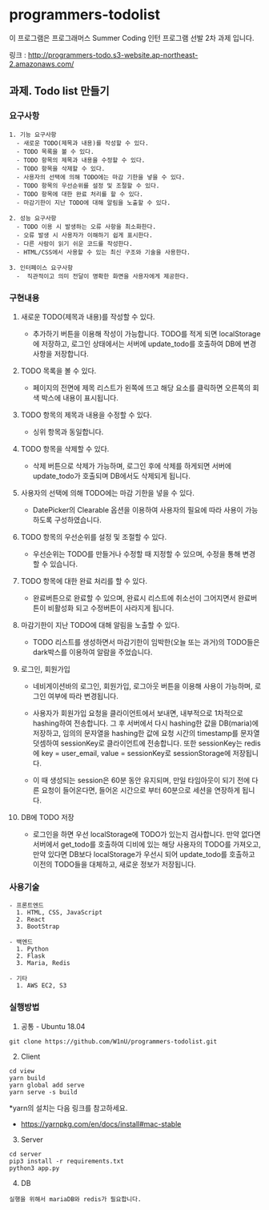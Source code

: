 # programmers-todolist

이 프로그램은 프로그래머스 Summer Coding 인턴 프로그램 선발 2차 과제 입니다. 

링크 : <http://programmers-todo.s3-website.ap-northeast-2.amazonaws.com/>




## 과제. Todo list 만들기

### 요구사항 

```
1. 기능 요구사항
  - 새로운 TODO(제목과 내용)를 작성할 수 있다.
  - TODO 목록을 볼 수 있다.
  - TODO 항목의 제목과 내용을 수정할 수 있다.
  - TODO 항목을 삭제할 수 있다.
  - 사용자의 선택에 의해 TODO에는 마감 기한을 넣을 수 있다.
  - TODO 항목의 우선순위를 설정 및 조절할 수 있다.
  - TODO 항목에 대한 완료 처리를 할 수 있다.
  - 마감기한이 지난 TODO에 대해 알림을 노출할 수 있다.

2. 성능 요구사항
  - TODO 이용 시 발생하는 오류 사항을 최소화한다.
  - 오류 발생 시 사용자가 이해하기 쉽게 표시한다.
  - 다른 사람이 읽기 쉬운 코드를 작성한다.
  - HTML/CSS에서 사용할 수 있는 최신 구조와 기술을 사용한다.

3. 인터페이스 요구사항
  -  직관적이고 의미 전달이 명확한 화면을 사용자에게 제공한다.
```

### 구현내용


1. 새로운 TODO(제목과 내용)를 작성할 수 있다.
   - 추가하기 버튼을 이용해 작성이 가능합니다. TODO를 적게 되면 localStorage에 저장하고, 로그인 상태에서는 서버에 
    update_todo를 호출하여 DB에 변경사항을 저장합니다.
  
1. TODO 목록을 볼 수 있다.
   - 페이지의 전면에 제목 리스트가 왼쪽에 뜨고 해당 요소를 클릭하면 오른쪽의 회색 박스에 내용이 표시됩니다.
  
1. TODO 항목의 제목과 내용을 수정할 수 있다.
   - 싱위 항목과 동일합니다.
  
1. TODO 항목을 삭제할 수 있다.
   - 삭제 버튼으로 삭제가 가능하며, 로그인 후에 삭제를 하게되면 서버에 update_todo가 호출되며 DB에서도 삭제되게 됩니다. 
  
1. 사용자의 선택에 의해 TODO에는 마감 기한을 넣을 수 있다.
   - DatePicker의 Clearable 옵션을 이용하여 사용자의 필요에 따라 사용이 가능하도록 구성하였습니다.
  
1. TODO 항목의 우선순위를 설정 및 조절할 수 있다.
   - 우선순위는 TODO를 만들거나 수정할 때 지정할 수 있으며, 수정을 통해 변경할 수 있습니다.
   
1. TODO 항목에 대한 완료 처리를 할 수 있다.
   - 완료버튼으로 완료할 수 있으며, 완료시 리스트에 취소선이 그어지면서 완료버튼이 비활성화 되고 수정버튼이 사라지게 됩니다. 
  
1. 마감기한이 지난 TODO에 대해 알림을 노출할 수 있다.
   - TODO 리스트를 생성하면서 마감기한이 임박한(오늘 또는 과거)의 TODO들은 dark박스를 이용하여 알람을 주었습니다.
  
1. 로그인, 회원가입
   - 네비게이션바의 로그인, 회원가입, 로그아웃 버튼을 이용해 사용이 가능하며, 로그인 여부에 따라 변경됩니다. 
  
   - 사용자가 회원가입 요청을 클라이언트에서 보내면, 내부적으로 1차적으로 hashing하여 전송합니다. 
    그 후 서버에서 다시 hashing한 값을 DB(maria)에 저장하고, 임의의 문자열을 hashing한 값에 요청 시간의 timestamp를 문자열 덧셈하여 
    sessionKey로 클라이언트에 전송합니다. 또한 sessionKey는 redis에 key = user_email, value = sessionKey로 
    sessionStorage에 저장됩니다.
    
   - 이 때 생성되는 session은 60분 동안 유지되며, 만일 타임아웃이 되기 전에 다른 요청이 들어온다면, 들어온 시간으로 부터 60분으로 
    세션을 연장하게 됩니다. 
    
1. DB에 TODO 저장
   - 로그인을 하면 우선 localStorage에 TODO가 있는지 검사합니다. 
    만약 없다면 서버에서 get_todo를 호출하여 디비에 있는 해당 사용자의 TODO를 가져오고, 
    만약 있다면 DB보다 localStorage가 우선시 되어 update_todo를 호출하고 이전의 TODO들을 대체하고, 새로운 정보가 저장됩니다. 
    
### 사용기술

```
- 프론트엔드
  1. HTML, CSS, JavaScript
  2. React
  3. BootStrap
  
- 백엔드
  1. Python
  2. Flask
  3. Maria, Redis
	
- 기타
  1. AWS EC2, S3
```

### 실행방법

1. 공통 - Ubuntu 18.04

```
git clone https://github.com/W1nU/programmers-todolist.git
```

2. Client 

```
cd view 
yarn build
yarn global add serve
yarn serve -s build
```
*yarn의 설치는 다음 링크를 참고하세요. 
  - <https://yarnpkg.com/en/docs/install#mac-stable>

3. Server 

```
cd server
pip3 install -r requirements.txt
python3 app.py
```

4. DB

```
실행을 위해서 mariaDB와 redis가 필요합니다.
```



